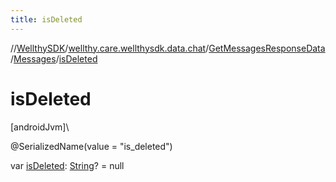 ```yaml
---
title: isDeleted
---
```

//[WellthySDK](../../../../index.html)/[wellthy.care.wellthysdk.data.chat](../../index.html)/[GetMessagesResponseData](../index.html)/[Messages](index.html)/[isDeleted](is-deleted.html)



# isDeleted



[androidJvm]\




@SerializedName(value = "is_deleted")



var [isDeleted](is-deleted.html): [String](https://kotlinlang.org/api/latest/jvm/stdlib/kotlin/-string/index.html)? = null




